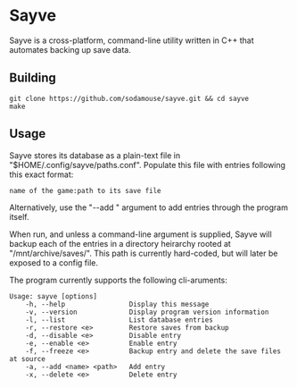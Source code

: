 # Sayve
Sayve is a cross-platform, command-line utility written in C++ that automates backing up save data.

## Building
``` shell
git clone https://github.com/sodamouse/sayve.git && cd sayve
make
```

## Usage
Sayve stores its database as a plain-text file in "$HOME/.config/sayve/paths.conf". Populate this file with entries following this exact format:
``` shell
name of the game:path to its save file
```

Alternatively, use the "--add <name> <path>" argument to add entries through the program itself.

When run, and unless a command-line argument is supplied, Sayve will backup each of the entries in a directory heirarchy rooted at "/mnt/archive/saves/". This path is currently hard-coded, but will later be exposed to a config file.

The program currently supports the following cli-aruments:
``` shell
Usage: sayve [options]
    -h, --help                Display this message
    -v, --version             Display program version information
    -l, --list                List database entries
    -r, --restore <e>         Restore saves from backup
    -d, --disable <e>         Disable entry
    -e, --enable <e>          Enable entry
    -f, --freeze <e>          Backup entry and delete the save files at source
    -a, --add <name> <path>   Add entry
    -x, --delete <e>          Delete entry
```
